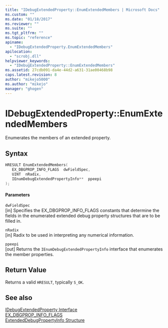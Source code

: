 ```yaml
---
title: "IDebugExtendedProperty::EnumExtendedMembers | Microsoft Docs"
ms.custom: ""
ms.date: "01/18/2017"
ms.reviewer: ""
ms.suite: ""
ms.tgt_pltfrm: ""
ms.topic: "reference"
apiname: 
  - "IDebugExtendedProperty.EnumExtendedMembers"
apilocation: 
  - "scrobj.dll"
helpviewer_keywords: 
  - "IDebugExtendedProperty::EnumExtendedMembers"
ms.assetid: 27cdb091-da4e-44d2-a631-31ae00468b98
caps.latest.revision: 8
author: "mikejo5000"
ms.author: "mikejo"
manager: "ghogen"
---
```

# IDebugExtendedProperty::EnumExtendedMembers
Enumerates the members of an extended property.  
  
## Syntax  
  
```cpp
HRESULT EnumExtendedMembers(  
   EX_DBGPROP_INFO_FLAGS  dwFieldSpec,  
   UINT  nRadix,  
   IEnumDebugExtendedPropertyInfo**  ppeepi  
);  
```  
  
#### Parameters  
 `dwFieldSpec`  
 [in] Specifies the EX_DBGPROP_INFO_FLAGS constants that determine the fields in the enumerated extended debug property structures that are to be filled in.  
  
 `nRadix`  
 [in] Radix to be used in interpreting any numerical information.  
  
 `ppeepi`  
 [out] Returns the `IEnumDebugExtendedPropertyInfo` interface that enumerates the member properties.  
  
## Return Value  
 Returns a valid `HRESULT`, typically `S_OK`.  
  
## See also  
 [IDebugExtendedProperty Interface](../../winscript/reference/idebugextendedproperty-interface.md)   
 [EX_DBGPROP_INFO_FLAGS](../../winscript/reference/ex-dbgprop-info-flags.md)   
 [ExtendedDebugPropertyInfo Structure](../../winscript/reference/extendeddebugpropertyinfo-structure.md)